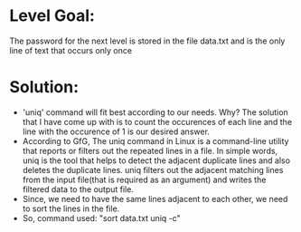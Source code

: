 
# Level Goal: 

The password for the next level is stored in the file data.txt and is the only line of text that occurs only once

# Solution: 

  * 'uniq' command will fit best according to our needs. Why? The solution that I have come up with is to count the occurences of each line and the line with the occurence of 1 is our desired answer.
  * According to GfG, The uniq command in Linux is a command-line utility that reports or filters out the repeated lines in a file. In simple words, uniq is the tool that helps to detect the adjacent duplicate lines and also deletes the duplicate lines. uniq filters out the adjacent matching lines from the input file(that is required as an argument) and writes the filtered data to the output file.
  * Since, we need to have the same lines adjacent to each other, we need to sort the lines in the file.
  * So, command used: "sort data.txt uniq -c"
